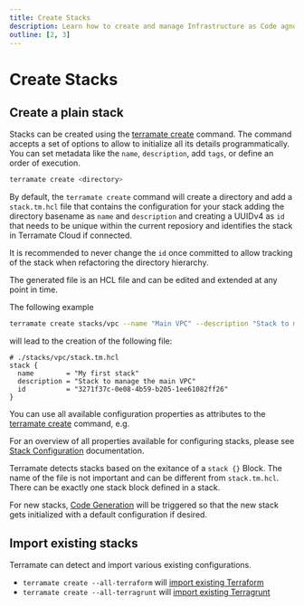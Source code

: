 ```yaml
---
title: Create Stacks
description: Learn how to create and manage Infrastructure as Code agnostic stacks with Terramate.
outline: [2, 3]
---
```


# Create Stacks

## Create a plain stack

Stacks can be created using the [terramate create](../cmdline/create.md) command.
The command accepts a set of options to allow to initialize all its details programmatically.
You can set metadata like the `name`, `description`, add `tags`, or define an order of execution.

```sh
terramate create <directory>
```

By default, the `terramate create` command will create a directory and add a `stack.tm.hcl` file that contains the configuration for your stack adding the directory basename as `name` and `description` and creating a UUIDv4 as `id` that needs to be unique within the current reposiory and identifies the stack in Terramate Cloud if connected.

It is recommended to never change the `id` once committed to allow tracking of the stack when refactoring the directory hierarchy.

The generated file is an HCL file and can be edited and extended at any point in time.

The following example

```sh
terramate create stacks/vpc --name "Main VPC" --description "Stack to manage the main VPC"
```

will lead to the creation of the following file:

```hcl
# ./stacks/vpc/stack.tm.hcl
stack {
  name        = "My first stack"
  description = "Stack to manage the main VPC"
  id          = "3271f37c-0e08-4b59-b205-1ee61082ff26"
}
```

You can use all available configuration properties as attributes to the [terramate create](../cmdline/create.md) command, e.g.

For an overview of all properties available for configuring stacks,
please see [Stack Configuration](./configuration.md) documentation.

Terramate detects stacks based on the exitance of a `stack {}` Block. The name of the file is not important and can be different from `stack.tm.hcl`. There can be exactly one stack block defined in a stack.

For new stacks, [Code Generation](../code-generation/index.md) will be triggered so that the new stack gets initialized with a default configuration if desired.

## Import existing stacks

Terramate can detect and import various existing configurations.

- `terramate create --all-terraform` will [import existing Terraform](../on-boarding/terraform.md)
- `terramate create --all-terragrunt` will [import existing Terragrunt](../on-boarding/terragrunt.md)
